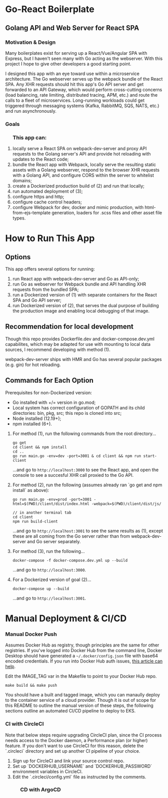 # Go-React Boilerplate

## Golang API and Web Server for React SPA

### Motivation & Design
<p>Many boilerplates exist for serving up a React/Vue/Angular SPA with Express, but I haven't seen many with Go acting as the webserver. With this project I hope to give other developers a good starting point.</p><p>I designed this app with an eye toward use within a microservice architecture. The Go webserver serves up the webpack bundle of the React SPA. Any XHR requests should hit this app's Go API server and get forwarded to an API Gateway, which would perform cross-cutting concerns (load balancing, rate limiting, distributed tracing, APM, etc.) and route the calls to a fleet of microservices. Long-running workloads could get triggered through messaging systems (Kafka, RabbitMQ, SQS, NATS, etc.) and run asynchronously.</p>

### Goals
<ol><h3>This app can: </h3>
<li>locally serve a React SPA on webpack-dev-server and proxy API requests to the Golang server's API and provide hot reloading with updates to the React code;</li>
<li>bundle the React app with Webpack, locally serve the resulting static assets with a Golang webserver, respond to the browser XHR requests with a Golang API, and configure CORS within the server to whitelist domains;</li>
<li>create a Dockerized production build of (2) and run that locally;</li>
<li>run automated deployment of (3);</li>
<li>configure https and http;</li>
<li>configure cache control headers;</li>
<li>configure Webpack for dev, docker and mimic production, with html-from-ejs-template generation, loaders for .scss files and other asset file types.
</ol>

# How to Run This App
## Options
<p>This app offers several options for running: </p>
<ol>
<li>run React app with webpack-dev-server and Go as API-only;</li>
<li>run Go as webserver for Webpack bundle and API handling XHR requests from the bundled SPA;</li>
<li>run a Dockerized version of (1) with separate containers for the React SPA and Go API server;</li>
<li>run Dockerized version of (2), that serves the dual purpose of building the production image and enabling local debugging of that image.</li>
</ol>

## Recommendation for local development
<p>Though this repo provides Dockerfile.dev and docker-compose.dev.yml capabilites, which may be adapted for use with mounting to local data sources, I recommend developing with method (1).</p><p>webpack-dev-server ships with HMR and Go has several popular packages (e.g. gin) for hot reloading. </p>

## Commands for Each Option

Prerequisites for non-Dockerized version:
<ul>
  <li>Go installed with +/= version in go.mod;</li>
  <li>Local system has correct configuration of GOPATH and its child directories: bin, pkg, src; this repo is cloned into src;</li>
  <li>Node installed (12.19+);</li>
  <li>npm installed (6+).</li>
</ul>
<ol>
  <li>For method (1), run the following commands from the root directory...

  ```
  go get
  cd client && npm install
  cd ..
  go run main.go -env=dev -port=3001 & cd client && npm run start-client
  ```

  ...and go to `http://localhost:3000` to see the React app, and open the console to see a succesful XHR call proxied to the Go API.
  </li>
  <li>For method (2), run the following (assumes already ran `go get and npm install` as above):

  ```
  go run main.go -env=prod -port=3001 -html=$(PWD)/client/dist/index.html -webpack=$(PWD)/client/dist/js/

  // in another terminal tab
  cd client
  npm run build-client
  ```

  ...and go to `http://localhost:3001` to see the same results as (1), except these are all coming from the Go server rather than from webpack-dev-server and Go server separately.
  </li>
    <li>For method (3), run the following...

  ```
  docker-compose -f docker-compose.dev.yml up --build
  ```

  ...and go to `http://localhost:3000`.
  </li>
  <li>For a Dockerized version of goal (2)...

  ```
  docker-compose up --build
  ```

  ...and go to `http://localhost:3001`.
  </li>
</ol>

# Manual Deployment & CI/CD

### Manual Docker Push

Assumes Docker Hub as registry, though principles are the same for other registries. If you've logged into Docker Hub from the command line, Docker Desktop should have generated a `~/.docker/config.json` file with base64 encoded credentials. If you run into Docker Hub auth issues, [this article can help](https://mesosphere.github.io/marathon/docs/native-docker-private-registry.html).

Edit the IMAGE_TAG var in the Makefile to point to your Docker Hub repo.

```
make build && make push
```

You should have a built and tagged image, which you can manaully deploy to the container service of a cloud provider. Though it is out of scope for this README to outline the manual version of these steps, the following sections outline an automated CI/CD pipeline to deploy to EKS.

### CI with CircleCI

<p>Note that below steps require upgrading CircleCI plan, since the CI process needs access to the Docker daemon, a Performance plan (or higher) feature. If you don't want to use CircleCI for this reason, delete the `.circleci` directory and set up another CI pipeline of your choice.
<ol>
  <li>Sign up for CircleCI and link your source control repo.</li>
  <li>Set up `DOCKERHUB_USERNAME` and `DOCKERHUB_PASSWORD` environment variables in CircleCI.</li>
  <li>Edit the `.circleci/config.yml` file as instructed by the comments.</li>
<ol>

### CD with ArgoCD
